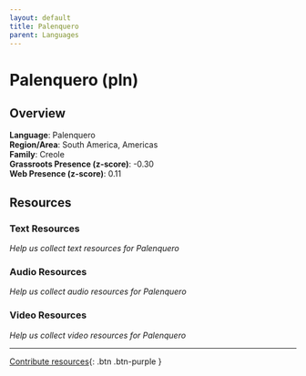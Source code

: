 ```yaml
---
layout: default
title: Palenquero
parent: Languages
---
```


# Palenquero (pln)

## Overview

**Language**: Palenquero  
**Region/Area**: South America, Americas  
**Family**: Creole  
**Grassroots Presence (z-score)**: -0.30  
**Web Presence (z-score)**: 0.11  

## Resources

### Text Resources
*Help us collect text resources for Palenquero*

### Audio Resources
*Help us collect audio resources for Palenquero*

### Video Resources
*Help us collect video resources for Palenquero*

---

[Contribute resources](https://forms.office.com/e/1SfLJx3u1r){: .btn .btn-purple }

